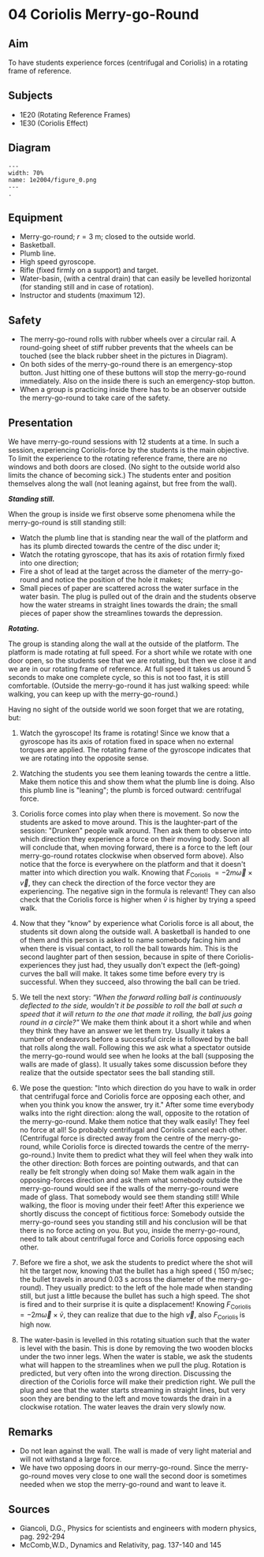 # 04 Coriolis Merry-go-Round    
  
## Aim   
To have students experience forces (centrifugal and Coriolis) in a rotating frame of reference.    
  
## Subjects   
* 1E20 (Rotating Reference Frames) 
* 1E30 (Coriolis Effect)   

## Diagram
    
```{figure} figures/figure_0.png  
---  
width: 70%  
name: 1e2004/figure_0.png  
---  
. 
```
    
  
## Equipment   
 *  Merry-go-round; $r=3\mathrm{~m}$; closed to the outside world. 
 *  Basketball. 
 *  Plumb line. 
 *  High speed gyroscope. 
 *  Rifle (fixed firmly on a support) and target. 
 *  Water-basin, (with a central drain) that can easily be levelled horizontal (for standing still and in case of rotation). 
 *  Instructor and students (maximum 12).     
  
## Safety   
 
 *  The merry-go-round rolls with rubber wheels over a circular rail. A round-going sheet of stiff rubber prevents that the wheels can be touched (see the black rubber sheet in the pictures in Diagram). 
 *  On both sides of the merry-go-round there is an emergency-stop button. Just hitting one of these buttons will stop the merry-go-round immediately. Also on the inside there is such an emergency-stop button. 
 *  When a group is practicing inside there has to be an observer outside the merry-go-round to take care of the safety.
   
  
## Presentation   
We have merry-go-round sessions with 12 students at a time. In such a session, experiencing Coriolis-force by the students is the main objective. To limit the experience to the rotating reference frame, there are no windows and both doors are closed. (No sight to the outside world also limits the chance of becoming sick.) The students enter and position themselves along the wall (not leaning against, but free from the wall). 

***Standing still.***
 
When the group is inside we first observe some phenomena while the merry-go-round is still standing still: 
- Watch the plumb line that is standing near the wall of the platform and has its plumb directed towards the centre of the disc under it; 
- Watch the rotating gyroscope, that has its axis of rotation firmly fixed into one direction; 
- Fire a shot of lead at the target across the diameter of the merry-go-round and notice the position of the hole it makes; 
- Small pieces of paper are scattered across the water surface in the water basin. The plug is pulled out of the drain and the students observe how the water streams in straight lines towards the drain; the small pieces of paper show the streamlines towards the depression. 

***Rotating.***

The group is standing along the wall at the outside of the platform. The platform is made rotating at full speed. For a short while we rotate with one door open, so the students see that we are rotating, but then we close it and we are in our rotating frame of reference. At full speed it takes us around 5 seconds to make one complete cycle, so this is not too fast, it is still comfortable. (Outside the merry-go-round it has just walking speed: while walking, you can keep up with the merry-go-round.)

Having no sight of the outside world we soon forget that we are rotating, but:

1. Watch the gyroscope! Its frame is rotating! Since we know that a gyroscope has its axis of rotation fixed in space when no external torques are applied. The rotating frame of the gyroscope indicates that we are rotating into the opposite sense.
2. Watching the students you see them leaning towards the centre a little. Make them notice this and show them what the plumb line is doing. Also this plumb line is "leaning"; the plumb is forced outward: centrifugal force.
3. Coriolis force comes into play when there is movement. So now the students are asked to move around. This is the laughter-part of the session: "Drunken" people walk around.
Then ask them to observe into which direction they experience a force on their moving body. Soon all will conclude that, when moving forward, there is a force to the left (our merry-go-round rotates clockwise when observed form above). Also notice that the force is everywhere on the platform and that it doesn't matter into which direction you walk.
Knowing that $F_{\text {Coriolis }}=-2 m \vec{\omega} \times \vec{v}$, they can check the direction of the force vector they are experiencing. The negative sign in the formula is relevant! They can also check that the Coriolis force is higher when $\bar{v}$ is higher by trying a speed walk.

4. Now that they "know" by experience what Coriolis force is all about, the students sit down along the outside wall. A basketball is handed to one of them and this person is asked to name somebody facing him and when there is visual contact, to roll the ball towards him. This is the second laughter part of then session, because in spite of there Coriolis-experiences they just had, they usually don't expect the (left-going) curves the ball will make. It takes some time before every try is successful. When they succeed, also throwing the ball can be tried.
5. We tell the next story: *“When the forward rolling ball is continuously deflected to the side, wouldn't it be possible to roll the ball at such a speed that it will return to the one that made it rolling, the ball jus going round in a circle?"* We make them think about it a short while and when they think they have an answer we let them try. Usually it takes a number of endeavors before a successful circle is followed by the ball that rolls along the wall.
Following this we ask what a spectator outside the merry-go-round would see when he looks at the ball (supposing the walls are made of glass). It usually takes some discussion before they realize that the outside spectator sees the ball standing still.

6. We pose the question: "Into which direction do you have to walk in order that centrifugal force and Coriolis force are opposing each other, and when you think you know the answer, try it." After some time everybody walks into the right direction: along the wall, opposite to the rotation of the merry-go-round. Make them notice that they walk easily! They feel no force at all! So probably centrifugal and Coriolis cancel each other. (Centrifugal force is directed away from the centre of the merry-go-round, while Coriolis force is directed towards the centre of the merry-go-round.) Invite them to predict what they will feel when they walk into the other direction: Both forces are pointing outwards, and that can really be felt strongly when doing so!
Make them walk again in the opposing-forces direction and ask them what somebody outside the merry-go-round would see if the walls of the merry-go-round were made of glass. That somebody would see them standing still! While walking, the floor is moving under their feet!
After this experience we shortly discuss the concept of fictitious force: Somebody outside the merry-go-round sees you standing still and his conclusion will be that there is no force acting on you. But you, inside the merry-go-round, need to talk about centrifugal force and Coriolis force opposing each other.

7. Before we fire a shot, we ask the students to predict where the shot will hit the target now, knowing that the bullet has a high speed ( $150 \mathrm{~m} / \mathrm{sec}$; the bullet travels in around $0.03 \mathrm{~s}$ across the diameter of the merry-go-round). They usually predict: to the left of the hole made when standing still, but just a little because the bullet has such a high speed. The shot is fired and to their surprise it is quite a displacement! Knowing $F_{\text {Coriolis }}=-2 m \vec{\omega} \times \bar{v}$, they can realize that due to the high $\vec{v}$, also $F_{\text {Coriolis }}$ is high now.
8. The water-basin is levelled in this rotating situation such that the water is level with the basin. This is done by removing the two wooden blocks under the two inner legs. When the water is stable, we ask the students what will happen to the streamlines when we pull the plug. Rotation is predicted, but very often into the wrong direction. Discussing the direction of the Coriolis force will make their prediction right.
We pull the plug and see that the water starts streaming in straight lines, but very soon they are bending to the left and move towards the drain in a clockwise rotation. The water leaves the drain very slowly now.
  
## Remarks
 *  Do not lean against the wall. The wall is made of very light material and will not withstand a large force. 
 *  We have two opposing doors in our merry-go-round. Since the merry-go-round moves very close to one wall the second door is sometimes needed when we stop the merry-go-round and want to leave it.
   
  
## Sources
 *  Giancoli, D.G., Physics for scientists and engineers with modern physics, pag. 292-294 
 *  McComb,W.D., Dynamics and Relativity, pag. 137-140 and 145
  